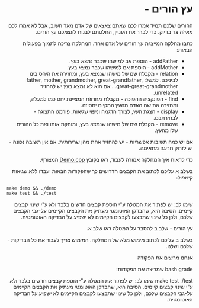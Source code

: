 <div dir="rtl" lang="he">

# עץ הורים - 

ההורים שלכם תמיד אמרו לכם שאתם צאצאים של אדם מאד חשוב, אבל לא אמרו לכם מאיזה צד בדיוק.
כדי לברר את העניין, החלטתם לבנות לעצמכם עץ הורים.

כתבו מחלקה המייצגת עץ הורים של אדם אחד. 
המחלקה צריכה לתמוך בפעולות הבאות:

* addFather - הוספת אב למישהו שכבר נמצא בעץ.
* addMother - הוספת אם למישהו שכבר נמצא בעץ.
* relation - מקבלת שם של מישהו שנמצא בעץ, ומחזירה את היחס בינו לביניכם. למשל: father, mother, grandmother, great-grandfather, great-great-grandmother... אם הוא לא נמצא בעץ יש להחזיר unrelated.
* find - הפונקציה ההפוכה - מקבלת מחרוזת המציינת יחס כמו למעלה, ומחזירה את שם האדם מהעץ המקיים יחס זה.
* display - הצגת העץ, לצורך הדגמה וניפוי שגיאות. פורמט התצוגה - לבחירתכם.
* remove - מקבלת שם של מישהו שנמצא בעץ, ומוחקת אותו ואת כל ההורים שלו מהעץ.

אם יש כמה תשובות אפשריות - יש להחזיר אחת מהן שרירותית.
אם אין תשובה נכונה - יש לזרוק חריגה מתאימה.

כדי לראות איך המחלקה אמורה לעבוד, ראו בקובץ
[Demo.cpp](Demo.cpp)
המצורף.

בשלב א עליכם לכתוב את הקבצים הדרושים כך שהפקודות הבאות יעבדו ללא שגיאות קימפול:

<div dir='ltr'>

    make demo && ./demo
	make test && ./test

</div>

שימו לב:
יש לפתור את המטלה ע"י הוספת קבצים חדשים בלבד ולא ע"י שינוי קבצים קיימים.
הסיבה היא, שהבדקן האוטומטי מעתיק את הקבצים הקיימים על-גבי הקבצים שלכם,
ולכן כל שינוי שתבצעו לקבצים הקיימים לא ישפיע על הבדיקה האוטומטית.

עץ הורים - שלב ב
להסבר על המטלה ראו שלב א.

בשלב ב עליכם לכתוב מימוש מלא של המחלקה. המימוש צריך לעבור את כל הבדיקות - שלכם ושלנו.

אנחנו מריצים את הפקודה

bash grade
שמריצה את הפקודות:

make test
./test
שימו לב: יש לפתור את המטלה ע"י הוספת קבצים חדשים בלבד ולא ע"י שינוי קבצים קיימים. הסיבה היא, שהבדקן האוטומטי מעתיק את הקבצים הקיימים על-גבי הקבצים שלכם, ולכן כל שינוי שתבצעו לקבצים הקיימים לא ישפיע על הבדיקה האוטומטית.

</div>


